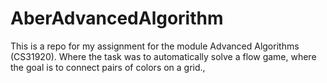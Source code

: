 # AberAdvancedAlgorithm
This is a repo for my assignment for the module Advanced Algorithms (CS31920). Where the task was to automatically solve a flow game, where the goal is to connect pairs of colors on a grid.,

